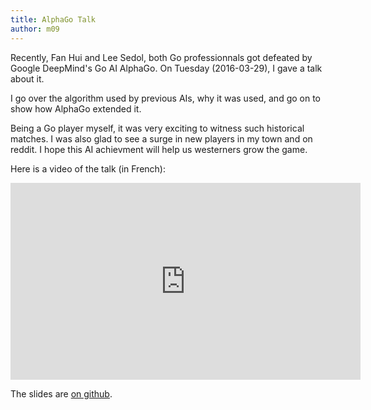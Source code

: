 ```yaml
---
title: AlphaGo Talk
author: m09
---
```


Recently, Fan Hui and Lee Sedol, both Go professionnals got defeated
by Google DeepMind's Go AI AlphaGo. On Tuesday (2016-03-29), I gave a
talk about it.

<div></div><!--more-->

I go over the algorithm used by previous AIs, why it was used, and
go on to show how AlphaGo extended it.

Being a Go player myself, it was very exciting to witness such
historical matches. I was also glad to see a surge in new players in
my town and on reddit. I hope this AI achievment will help us
westerners grow the game.

Here is a video of the talk (in French):

<iframe width="560" height="315"
src="https://www.youtube.com/embed/KuvXb2nILLc" frameborder="0"
allowfullscreen></iframe>

The slides are [on github][slides].

[talk]: https://www.youtube.com/watch?v=KuvXb2nILLc

[slides]: https://rawgit.com/login-dhd/talks/master/2016-03-29-alphago/login.html

